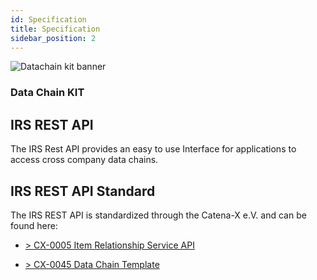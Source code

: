 ```yaml
---
id: Specification
title: Specification
sidebar_position: 2
---
```


![Datachain kit banner](@site/static/img/DataChainKitIcon.png)

### Data Chain KIT

## IRS REST API

The IRS Rest API provides an easy to use Interface for applications to access cross company data chains.

## IRS REST API  Standard

The IRS REST API is standardized through the Catena-X e.V. and can be found here:

- [> CX-0005 Item Relationship Service API](https://eclipse-tractusx.github.io/item-relationship-service/docs/swagger-ui/index.html)

- [> CX-0045 Data Chain Template](https://catena-x.net/de/standard-library)
